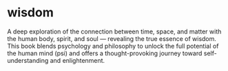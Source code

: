 # wisdom
A deep exploration of the connection between time, space, and matter with the human body, spirit, and soul — revealing the true essence of wisdom. This book blends psychology and philosophy to unlock the full potential of the human mind (psi) and offers a thought-provoking journey toward self-understanding and enlightenment.
